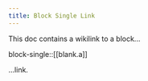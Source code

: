 ```yaml
---
title: Block Single Link
---
```

This doc contains a wikilink to a block...

block-single::[[blank.a]]

...link.
